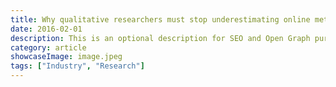 ```yaml
---
title: Why qualitative researchers must stop underestimating online methods
date: 2016-02-01
description: This is an optional description for SEO and Open Graph purposes, rather than the default generated excerpt.
category: article
showcaseImage: image.jpeg
tags: ["Industry", "Research"]
---
```


